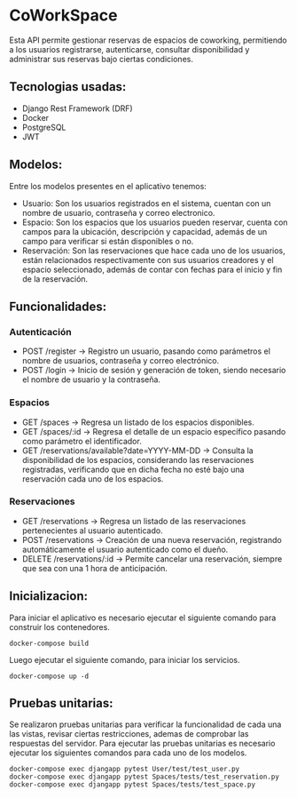 <h1>CoWorkSpace</h1>
Esta API permite gestionar reservas de espacios de coworking, permitiendo a los usuarios registrarse, autenticarse, consultar disponibilidad y administrar sus reservas bajo ciertas condiciones.

<h2>Tecnologias usadas:</h2>

* Django Rest Framework (DRF)
* Docker
* PostgreSQL
* JWT 

  
<h2>Modelos:</h2>
Entre los modelos presentes en el aplicativo tenemos:

* Usuario: Son los usuarios registrados en el sistema, cuentan con un nombre de usuario, contraseña y correo electronico.
* Espacio: Son los espacios que los usuarios pueden reservar, cuenta con campos para la ubicación, descripción y capacidad, además de un campo para verificar si están disponibles o no.
* Reservación: Son las reservaciones que hace cada uno de los usuarios, están relacionados respectivamente con sus usuarios creadores y el espacio seleccionado, además de contar con fechas para el inicio y fin de la reservación.

<h2>Funcionalidades:</h2>
<h3>Autenticación</h3>

* POST /register → Registro un usuario, pasando como parámetros el nombre de usuarios, contraseña y correo electrónico.
* POST /login → Inicio de sesión y generación de token, siendo necesario el nombre de usuario y la contraseña.

<h3>Espacios</h3>

* GET /spaces → Regresa un listado de los espacios disponibles. 
* GET /spaces/:id → Regresa el detalle de un espacio específico pasando como parámetro el identificador. 
* GET /reservations/available?date=YYYY-MM-DD → Consulta la disponibilidad de los espacios, considerando las reservaciones registradas, verificando que en dicha fecha no esté bajo una reservación cada uno de los espacios.

<h3>Reservaciones</h3>

* GET /reservations → Regresa un listado de las reservaciones pertenecientes al usuario autenticado. 
* POST /reservations → Creación de una nueva reservación, registrando automáticamente el usuario autenticado como el dueño.
* DELETE /reservations/:id → Permite cancelar una reservación, siempre que sea con una 1 hora de anticipación.


<h2>Inicializacion:</h2>

Para iniciar el aplicativo es necesario ejecutar el siguiente comando para construir los contenedores.
```
docker-compose build
```

Luego ejecutar el siguiente comando, para iniciar los servicios.

```
docker-compose up -d
```

<h2>Pruebas unitarias:</h2>
Se realizaron pruebas unitarias para verificar la funcionalidad de cada una las vistas, revisar ciertas restricciones, ademas de comprobar las respuestas del servidor. Para ejecutar las pruebas unitarias es necesario ejecutar los siguientes comandos para cada uno de los modelos.

```
docker-compose exec djangapp pytest User/test/test_user.py
docker-compose exec djangapp pytest Spaces/tests/test_reservation.py
docker-compose exec djangapp pytest Spaces/tests/test_space.py
```
